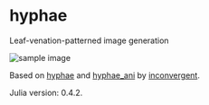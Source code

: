 # hyphae
Leaf-venation-patterned image generation

![sample image](hyphae_sample.png)

Based on [hyphae](https://github.com/inconvergent/hyphae) and [hyphae_ani](https://github.com/inconvergent/hyphae_ani) by [inconvergent](https://github.com/inconvergent).

Julia version: 0.4.2.
